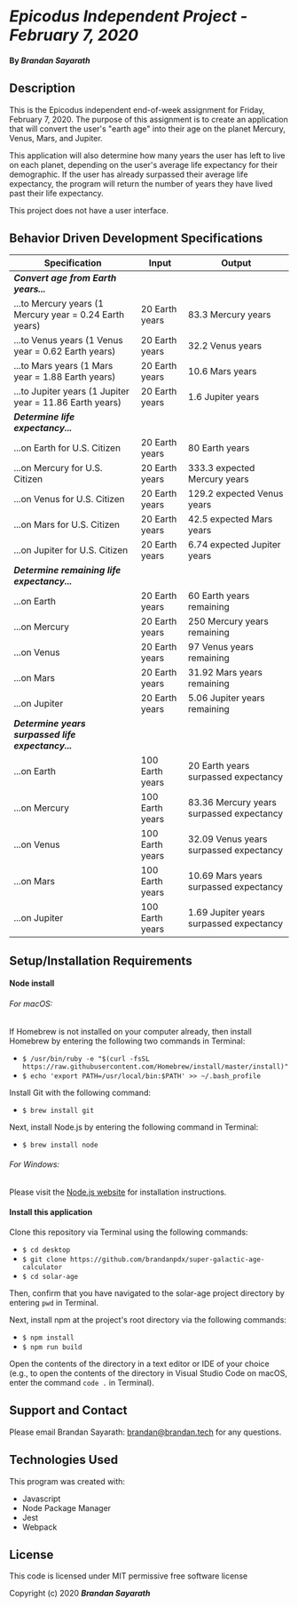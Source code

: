 # _Epicodus Independent Project - February 7, 2020_

#### By _**Brandan Sayarath**_

## Description

This is the Epicodus independent end-of-week assignment for Friday, February 7, 2020.  The purpose of this assignment is to create an application that will convert the user's "earth age" into their age on the planet Mercury, Venus, Mars, and Jupiter.  

This application will also determine how many years the user has left to live on each planet, depending on the user's average life expectancy for their demographic.  If the user has already surpassed their average life expectancy, the program will return the number of years they have lived past their life expectancy. 

This project does not have a user interface.

## Behavior Driven Development Specifications

| Specification             | Input 	|     Output      |
|-------------------------	|-------	|----------------	|
| ***Convert age from Earth years...*** |
| ...to Mercury years (1 Mercury year = 0.24 Earth years) | 20 Earth years    | 83.3 Mercury years  	|
| ...to Venus years (1 Venus year = 0.62 Earth years) | 20 Earth years   | 32.2 Venus years   	|
| ...to Mars years (1 Mars year = 1.88 Earth years) | 20 Earth years     | 10.6 Mars years  	|
| ...to Jupiter years (1 Jupiter year = 11.86 Earth years) | 20 Earth years    |  1.6 Jupiter years  	|
|***Determine life expectancy...*** |
| ...on Earth for U.S. Citizen  | 20 Earth years   |  80 Earth years 	|
| ...on Mercury for U.S. Citizen  | 20 Earth years   | 333.3 expected Mercury years  	|
| ...on Venus for U.S. Citizen  | 20 Earth years   |   129.2 expected Venus years  	|
| ...on Mars for U.S. Citizen  | 20 Earth years  | 42.5 expected Mars years  	|
| ...on Jupiter for U.S. Citizen  | 20 Earth years  | 6.74 expected Jupiter years  	|
| ***Determine remaining life expectancy...*** |
| ...on Earth  | 20 Earth years   | 60 Earth years remaining   	|
| ...on Mercury  | 20 Earth years   | 250 Mercury years remaining 	|
| ...on Venus  | 20 Earth years   | 97 Venus years remaining   	|
| ...on Mars  | 20 Earth years   | 31.92 Mars years remaining   	|
| ...on Jupiter | 20 Earth years   | 5.06 Jupiter years remaining    	|
| ***Determine years surpassed life expectancy...*** |
| ...on Earth  | 100 Earth years   | 20 Earth years surpassed  expectancy 	|
| ...on Mercury  | 100 Earth years   | 83.36 Mercury years surpassed  expectancy 	|
| ...on Venus  | 100 Earth years   | 32.09 Venus years surpassed  expectancy 	|
| ...on Mars  | 100 Earth years   |  10.69 Mars years surpassed  expectancy 	|
| ...on Jupiter | 100 Earth years   | 1.69 Jupiter years surpassed expectancy 	|


## Setup/Installation Requirements

#### Node install

###### For macOS:
If Homebrew is not installed on your computer already, then install Homebrew by entering the following two commands in Terminal:
* ```$ /usr/bin/ruby -e "$(curl -fsSL https://raw.githubusercontent.com/Homebrew/install/master/install)"```
* ```$ echo 'export PATH=/usr/local/bin:$PATH' >> ~/.bash_profile```

Install Git with the following command:
* ```$ brew install git```

Next, install Node.js by entering the following command in Terminal:
* ```$ brew install node```

###### For Windows:
Please visit the [Node.js website](https://nodejs.org/en/download/) for installation instructions.


#### Install this application

Clone this repository via Terminal using the following commands:
* ```$ cd desktop```
* ```$ git clone https://github.com/brandanpdx/super-galactic-age-calculator```
* ```$ cd solar-age```

Then, confirm that you have navigated to the solar-age project directory by entering ```pwd``` in Terminal.

Next, install npm at the project's root directory via the following commands:
* ```$ npm install```
* ```$ npm run build```

Open the contents of the directory in a text editor or IDE of your choice (e.g., to open the contents of the directory in Visual Studio Code on macOS, enter the command ```code .``` in Terminal).



## Support and Contact

Please email Brandan Sayarath: brandan@brandan.tech for any questions.

## Technologies Used

This program was created with:

* Javascript
* Node Package Manager
* Jest 
* Webpack

## License

This code is licensed under MIT permissive free software license

Copyright (c) 2020 **_Brandan Sayarath_**

